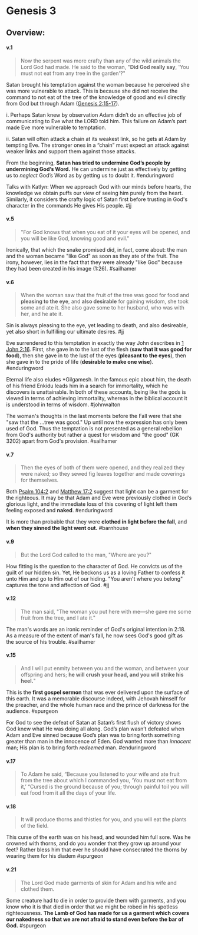 # Genesis 3

## Overview:


#### v.1
>Now the serpent was more crafty than any of the wild animals the Lord God had made. He said to the woman, "**Did God really say**, 'You must not eat from any tree in the garden'?"

Satan brought his temptation against the woman because he perceived she was more vulnerable to attack. This is because she did not receive the command to not eat of the tree of the knowledge of good and evil directly from God but through Adam ([Genesis 2:15-17](https://www.blueletterbible.org/search/preSearch.cfm?Criteria=Genesis+2.15-17&t=NKJV)).

i. Perhaps Satan knew by observation Adam didn’t do an effective job of communicating to Eve what the LORD told him. This failure on Adam’s part made Eve more vulnerable to temptation.

ii. Satan will often attack a chain at its weakest link, so he gets at Adam by tempting Eve. The stronger ones in a “chain” must expect an attack against weaker links and support them against those attacks.

From the beginning, **Satan has tried to undermine God’s people by undermining God’s Word.** He can undermine just as effectively by getting us to _neglect_ God’s Word as by getting us to doubt it.
#enduringword 

Talks with Katlyn: When we approach God with our minds before hearts, the knowledge we obtain puffs our view of seeing him purely from the heart. Similarly, it considers the crafty logic of Satan first before trusting in God's character in the commands He gives His people.
#jj 

#### v.5
>"For God knows that when you eat of it your eyes will be opened, and you will be like God, knowing good and evil."

Ironically, that which the snake promised did, in fact, come about: the man and the woman became "like God" as soon as they ate of the fruit. The irony, however, lies in the fact that they were already "like God" because they had been created in his image (1:26).
#sailhamer 

#### v.6
>When the woman saw that the fruit of the tree was good for food and **pleasing to the eye**, and **also desirable** for gaining wisdom, she took some and ate it. She also gave some to her husband, who was with her, and he ate it.

Sin is always pleasing to the eye, yet leading to death, and also desireable, yet also short in fulfilling our ultimate desires.
#jj 

Eve surrendered to this temptation in exactly the way John describes in [1 John 2:16](1John2#v.16). First, she gave in to the lust of the flesh (**saw that it was good for food**), then she gave in to the lust of the eyes (**pleasant to the eyes**), then she gave in to the pride of life (**desirable to make one wise**).
#enduringword 

Eternal life also eludes \*Gilgamesh. In the famous epic about him, the death of his friend Enkidu leads him in a search for immortality, which he discovers is unattainable. In both of these accounts, being like the gods is viewed in terms of achieving immortality, whereas in the biblical account it is understood in terms of wisdom.
#johnwalton

The woman's thoughts in the last moments before the Fall were that she "saw that the ...tree was good." Up until now the expression has only been used of God. Thus the temptation is not presented as a general rebellion from God's authority but rather a quest for wisdom and "the good" (GK 3202) apart from God's provision.
#sailhamer

#### v.7
>Then the eyes of both of them were opened, and they realized they were naked; so they sewed fig leaves together and made coverings for themselves.

Both [Psalm 104:2](https://www.blueletterbible.org/search/preSearch.cfm?Criteria=Psalm+104.2&t=NKJV) and [Matthew 17:2](https://www.blueletterbible.org/search/preSearch.cfm?Criteria=Matthew+17.2&t=NKJV) suggest that light can be a garment for the righteous. It may be that Adam and Eve were previously clothed in God’s glorious light, and the immediate loss of this covering of light left them feeling exposed and **naked**.
#enduringword 

It is more than probable that they were **clothed in light before the fall**, and **when they sinned the light went out.**
#barnhouse 

#### v.9
>But the Lord God called to the man, "Where are you?"

How fitting is the question to the character of God. He convicts us of the guilt of our hidden sin. Yet, He beckons us as a loving Father to confess it unto Him and go to Him out of our hiding. "You aren't where you belong" captures the tone and affection of God.
#jj 

#### v.12
>The man said, "The woman you put here with me—she gave me some fruit from the tree, and I ate it."

The man's words are an ironic reminder of God's original intention in 2:18. As a measure of the extent of man's fall, he now sees God's good gift as the source of his trouble.
#sailhamer 

#### v.15
>And I will put enmity between you and the woman, and between your offspring and hers; **he will crush your head, and you will strike his heel.**"

This is the **first gospel sermon** that was ever delivered upon the surface of this earth. It was a memorable discourse indeed, with Jehovah himself for the preacher, and the whole human race and the prince of darkness for the audience.
#spurgeon

For God to see the defeat of Satan at Satan’s first flush of victory shows God knew what He was doing all along. God’s plan wasn’t defeated when Adam and Eve sinned because God’s plan was to bring forth something greater than man in the innocence of Eden. God wanted more than _innocent_ man; His plan is to bring forth _redeemed_ man.
#enduringword 

#### v.17
>To Adam he said, “Because you listened to your wife and ate fruit from the tree about which I commanded you, ‘You must not eat from it,’ “Cursed is the ground because of you; through painful toil you will eat food from it all the days of your life.

#### v.18
>It will produce thorns and thistles for you, and you will eat the plants of the field.

This curse of the earth was on his head, and wounded him full sore. Was he crowned with thorns, and do you wonder that they grow up around your feet? Rather bless him that ever he should have consecrated the thorns by wearing them for his diadem
#spurgeon 

#### v.21
>The Lord God made garments of skin for Adam and his wife and clothed them.

Some creature had to die in order to provide them with garments, and you know who it is that died in order that we might be robed in his spotless righteousness. **The Lamb of God has made for us a garment which covers our nakedness so that we are not afraid to stand even before the bar of God.**
#spurgeon 
